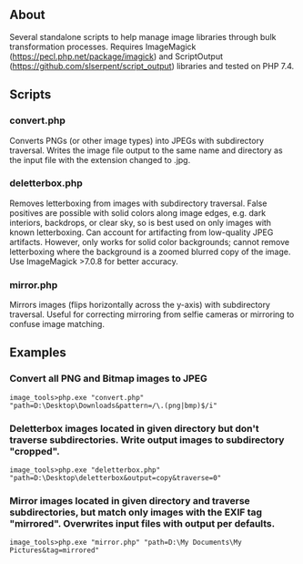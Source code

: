 ## About
Several standalone scripts to help manage image libraries through bulk transformation processes. Requires ImageMagick (https://pecl.php.net/package/imagick) and ScriptOutput (https://github.com/slserpent/script_output) libraries and tested on PHP 7.4.

## Scripts

### convert.php
Converts PNGs (or other image types) into JPEGs with subdirectory traversal. Writes the image file output to the same name and directory as the input file with the extension changed to .jpg.

### deletterbox.php
Removes letterboxing from images with subdirectory traversal. False positives are possible with solid colors along image edges, e.g. dark interiors, backdrops, or clear sky, so is best used on only images with known letterboxing. Can account for artifacting from low-quality JPEG artifacts. However, only works for solid color backgrounds; cannot remove letterboxing where the background is a zoomed blurred copy of the image. Use ImageMagick >7.0.8 for better accuracy.

### mirror.php
Mirrors images (flips horizontally across the y-axis) with subdirectory traversal. Useful for correcting mirroring from selfie cameras or mirroring to confuse image matching.

## Examples

### Convert all PNG and Bitmap images to JPEG

```dos
image_tools>php.exe "convert.php" "path=D:\Desktop\Downloads&pattern=/\.(png|bmp)$/i"
```

### Deletterbox images located in given directory but don't traverse subdirectories. Write output images to subdirectory "cropped".

```dos
image_tools>php.exe "deletterbox.php" "path=D:\Desktop\deletterbox&output=copy&traverse=0"
```

### Mirror images located in given directory and traverse subdirectories, but match only images with the EXIF tag "mirrored". Overwrites input files with output per defaults.

```dos
image_tools>php.exe "mirror.php" "path=D:\My Documents\My Pictures&tag=mirrored"
```